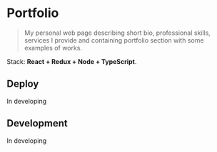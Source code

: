 # Portfolio

> My personal web page describing short bio, professional skills, services I
> provide and containing portfolio section with some examples of works.

Stack: **React + Redux + Node + TypeScript**.

## Deploy

In developing

## Development

In developing
